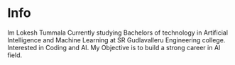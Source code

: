 # Info
Im Lokesh Tummala 
Currently studying Bachelors of technology in Artificial Intelligence and Machine Learning at SR Gudlavalleru Engineering college.
Interested in Coding and AI.
My Objective is to build a strong career in AI field.
